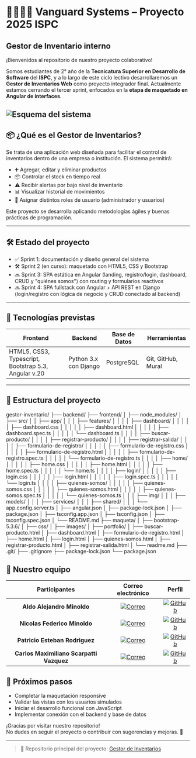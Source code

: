 # 👨‍💻👩‍💻 Vanguard Systems – Proyecto 2025 ISPC  
## Gestor de Inventario interno

¡Bienvenidos al repositorio de nuestro proyecto colaborativo!

Somos estudiantes de 2° año de la **Tecnicatura Superior en Desarrollo de Software** del **ISPC**, y a lo largo de este ciclo lectivo desarrollaremos un **Gestor de Inventarios Web** como proyecto integrador final. Actualmente estamos cerrando el tercer sprint, enfocados en la **etapa de maquetado en Angular de interfaces**.

![Esquema del sistema](https://media.licdn.com/dms/image/v2/D4E12AQFjgF1zpKkfNA/article-inline_image-shrink_1500_2232/article-inline_image-shrink_1500_2232/0/1702434135345?e=1750896000&v=beta&t=DC9Ec1eil4inftPHcNT3P-CXhWR1fEY_j20u2Tryn8o)
---

## 📦 ¿Qué es el Gestor de Inventarios?

Se trata de una aplicación web diseñada para facilitar el control de inventarios dentro de una empresa o institución. El sistema permitirá:

- ➕ Agregar, editar y eliminar productos  
- 📦 Controlar el stock en tiempo real  
- ⚠️ Recibir alertas por bajo nivel de inventario  
- 📊 Visualizar historial de movimientos  
- 👥 Asignar distintos roles de usuario (administrador y usuarios)

Este proyecto se desarrolla aplicando metodologías ágiles y buenas prácticas de programación.

---

## 🛠️ Estado del proyecto

- ✅ Sprint 1: documentación y diseño general del sistema  
- 🛠️ Sprint 2 (en curso): maquetado con HTML5, CSS y Bootstrap  
- 🔜 Sprint 3: SPA estática en Angular (landing, registro/login, dashboard, CRUD y "quiénes somos") con routing y formularios reactivos  
- 🔜 Sprint 4: SPA fullstack con Angular + API REST en Django (login/registro con lógica de negocio y CRUD conectado al backend)  

---

## 🧠 Tecnologías previstas

| Frontend | Backend | Base de Datos | Herramientas |
|----------|---------|---------------|--------------|
| HTML5, CSS3, Typescript, Bootstrap 5.3, Angular v.20 | Python 3.x con Django | PostgreSQL | Git, GitHub, Mural |

---

## 📁 Estructura del proyecto

gestor-inventario/
├── backend/
├── frontend/
│   ├── node_modules/
│   ├── src/
│   │   ├── app/
│   │   │   ├── features/
│   │   │   │   ├── dashboard/
│   │   │   │   │   ├── dashboard.css
│   │   │   │   │   ├── dashboard.html
│   │   │   │   │   ├── dashboard.spec.ts
│   │   │   │   │   └── dashboard.ts
│   │   │   │   ├── buscar-producto/
│   │   │   │   ├── registrar-producto/
│   │   │   │   ├── registrar-salida/
│   │   │   │   ├── formulario-de-registro/
│   │   │   │   │   ├── formulario-de-registro.css
│   │   │   │   │   ├── formulario-de-registro.html
│   │   │   │   │   ├── formulario-de-registro.spec.ts
│   │   │   │   │   └── formulario-de-registro.ts
│   │   │   │   ├── home/
│   │   │   │   │   ├── home.css
│   │   │   │   │   ├── home.html
│   │   │   │   │   ├── home.spec.ts
│   │   │   │   │   └── home.ts
│   │   │   │   ├── login/
│   │   │   │   │   ├── login.css
│   │   │   │   │   ├── login.html
│   │   │   │   │   ├── login.spec.ts
│   │   │   │   │   └── login.ts
│   │   │   │   ├── quienes-somos/
│   │   │   │   │   ├── quienes-somos.css
│   │   │   │   │   ├── quienes-somos.html
│   │   │   │   │   ├── quienes-somos.spec.ts
│   │   │   │   │   └── quienes-somos.ts
│   │   │   ├── img/
│   │   │   ├── models/
│   │   │   ├── services/
│   │   │   ├── shared/
│   │   │   └── app.config.server.ts
│   ├── angular.json
│   ├── package-lock.json
│   ├── package.json
│   ├── tsconfig.app.json
│   ├── tsconfig.json
│   ├── tsconfig.spec.json
│   └── README.md
├── maqueta/
│   ├── bootstrap-5.3.6/
│   ├── css/
│   ├── images/
│   ├── portfolio/
│   ├── buscar-producto.html
│   ├── dashboard.html
│   ├── formulario-de-registro.html
│   ├── home.html
│   ├── login.html
│   ├── quienes-somos.html
│   ├── registrar-producto.html
│   ├── registrar-salida.html
│   └── readme.md
├── .git/
├── .gitignore
├── package-lock.json
└── package.json


## 🤝 Nuestro equipo

|Participantes|Correo electrónico|Perfil|
|:---:|:---:|:---:|
|**Aldo Alejandro Minoldo**|[![Correo](https://img.shields.io/badge/correo-red?style=for-the-badge&logo=gmail&logoColor=white)](mailto:minoldoaldo@gmail.com)|[![GitHub](https://img.shields.io/badge/GitHub-black?style=for-the-badge&logo=github&logoColor=white)](https://github.com/AAMinoldo)|
|**Nicolas Federico Minoldo**|[![Correo](https://img.shields.io/badge/correo-red?style=for-the-badge&logo=gmail&logoColor=white)](mailto:minoldonico@gmail.com)| [![GitHub](https://img.shields.io/badge/GitHub-black?style=for-the-badge&logo=github&logoColor=white)](https://github.com/NicolasMinoldo)|
|**Patricio Esteban Rodriguez**|[![Correo](https://img.shields.io/badge/correo-red?style=for-the-badge&logo=gmail&logoColor=white)](Mailto:rpatricioesteban@gmail.com)| [![GitHub](https://img.shields.io/badge/GitHub-black?style=for-the-badge&logo=github&logoColor=white)](https://github.com/1PatoRod)|
|**Carlos Maximiliano Scarpatti Vazquez**|[![Correo](https://img.shields.io/badge/correo-red?style=for-the-badge&logo=gmail&logoColor=white)](mailto:maxi.scarpatti@gmail.com)| [![GitHub](https://img.shields.io/badge/GitHub-black?style=for-the-badge&logo=github&logoColor=white)](https://github.com/MaxiScarpatti)|

## 🚀 Próximos pasos

- Completar la maquetación responsive
- Validar las vistas con los usuarios simulados
- Iniciar el desarrollo funcional con JavaScript
- Implementar conexión con el backend y base de datos

¡Gracias por visitar nuestro repositorio!  
No dudes en seguir el proyecto o contribuir con sugerencias y mejoras. 🙌

</div>

---

> 📌 Repositorio principal del proyecto: [Gestor de Inventarios](https://github.com/Vanguard-Systems-Dos/gestor-inventario) 
